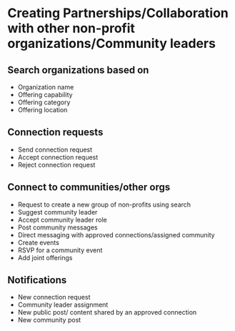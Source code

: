 # Creating Partnerships/Collaboration with other non-profit organizations/Community leaders

## Search organizations based on
- Organization name
- Offering capability
- Offering category
- Offering location

## Connection requests
- Send connection request
- Accept connection request
- Reject connection request

## Connect to communities/other orgs
- Request to create a new group of non-profits using search
- Suggest community leader
- Accept community leader role
- Post community messages
- Direct messaging with approved connections/assigned community
- Create events
- RSVP for a community event
- Add joint offerings

## Notifications
- New connection request
- Community leader assignment
- New public post/ content shared by an approved connection
- New community post
